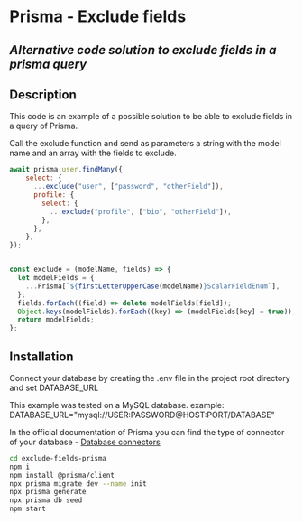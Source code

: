 # Prisma - Exclude fields

## _Alternative code solution to exclude fields in a prisma query_

## Description

This code is an example of a possible solution to be able to exclude fields in a query of Prisma.

Call the exclude function and send as parameters a string with the model name and an array with the fields to exclude.

```javascript
await prisma.user.findMany({
    select: {
      ...exclude("user", ["password", "otherField"]),
      profile: {
        select: {
          ...exclude("profile", ["bio", "otherField"]),
        },
      },
    },
});


const exclude = (modelName, fields) => {
  let modelFields = {
    ...Prisma[`${firstLetterUpperCase(modelName)}ScalarFieldEnum`],
  };
  fields.forEach((field) => delete modelFields[field]);
  Object.keys(modelFields).forEach((key) => (modelFields[key] = true));
  return modelFields;
};

```

## Installation

Connect your database by creating the .env file in the project root directory and set DATABASE_URL

This example was tested on a MySQL database.
example: DATABASE_URL="mysql://USER:PASSWORD@HOST:PORT/DATABASE"

In the official documentation of Prisma you can find the type of connector of your database -
[Database connectors](https://www.prisma.io/docs/concepts/database-connectors#overview)

```sh
cd exclude-fields-prisma
npm i
npm install @prisma/client
npx prisma migrate dev --name init
npx prisma generate
npx prisma db seed
npm start
```
